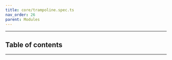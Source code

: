 ```yaml
---
title: core/trampoline.spec.ts
nav_order: 26
parent: Modules
---
```


---

<h2 class="text-delta">Table of contents</h2>

---
